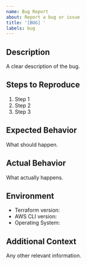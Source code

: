 ```yaml
---
name: Bug Report
about: Report a bug or issue
title: '[BUG] '
labels: bug
---
```


## Description
A clear description of the bug.

## Steps to Reproduce
1. Step 1
2. Step 2
3. Step 3

## Expected Behavior
What should happen.

## Actual Behavior
What actually happens.

## Environment
- Terraform version:
- AWS CLI version:
- Operating System:

## Additional Context
Any other relevant information.
